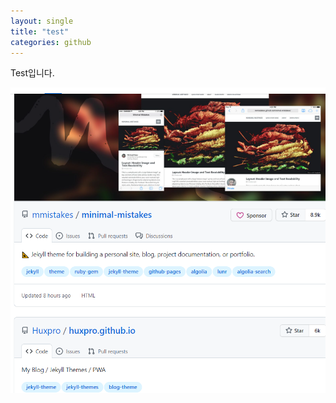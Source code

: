 ```yaml
---
layout: single
title: "test"
categories: github
---
```


Test입니다.

![1](..\images\2021-11-22-test\1-16375487252291.png)